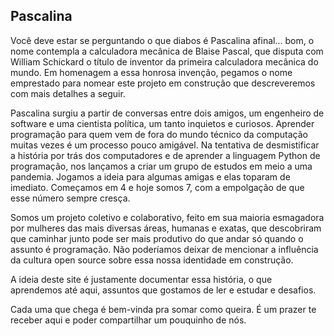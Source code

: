 ## Pascalina

Você deve estar se perguntando o que diabos é Pascalina afinal... bom, o nome contempla a calculadora mecânica de Blaise Pascal, que disputa com William Schickard o título de inventor da primeira calculadora mecânica do mundo. Em homenagem a essa honrosa invenção, pegamos o nome emprestado para nomear este projeto em construção que descreveremos com mais detalhes a seguir. 

Pascalina surgiu a partir de conversas entre dois amigos, um engenheiro de software e uma cientista política, um tanto inquietos e curiosos. Aprender programação para quem vem de fora do mundo técnico da computação muitas vezes é um processo pouco amigável. Na tentativa de desmistificar a história por trás dos computadores e de aprender a linguagem Python de programação, nos lançamos a criar um grupo de estudos em meio a uma pandemia. Jogamos a ideia para algumas amigas e elas toparam de imediato. Começamos em 4 e hoje somos 7, com a empolgação de que esse número sempre cresça. 

Somos um projeto coletivo e colaborativo, feito em sua maioria esmagadora por mulheres das mais diversas áreas, humanas e exatas, que descobriram que caminhar junto pode ser mais produtivo do que andar só quando o assunto é programação. Não poderíamos deixar de mencionar a influência da cultura open source sobre essa nossa identidade em construção. 

A ideia deste site é justamente documentar essa história, o que aprendemos até aqui, assuntos que gostamos de ler e estudar e desafios.

Cada uma que chega é bem-vinda pra somar como queira. É um prazer te receber aqui e poder compartilhar um pouquinho de nós. 